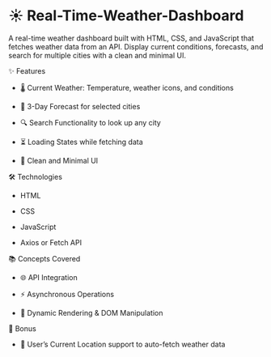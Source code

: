 # ☀️ Real-Time-Weather-Dashboard
A real-time weather dashboard built with HTML, CSS, and JavaScript that fetches weather data from an API. Display current conditions, forecasts, and search for multiple cities with a clean and minimal UI.

✨ Features

- 🌡️ Current Weather: Temperature, weather icons, and conditions

- 📅 3-Day Forecast for selected cities

- 🔍 Search Functionality to look up any city

- ⏳ Loading States while fetching data

- 🎨 Clean and Minimal UI

🛠️ Technologies

- HTML

- CSS

- JavaScript

- Axios or Fetch API

📚 Concepts Covered

- 🌐 API Integration

- ⚡ Asynchronous Operations

- 🧩 Dynamic Rendering & DOM Manipulation

🎁 Bonus

- 📍 User’s Current Location support to auto-fetch weather data
